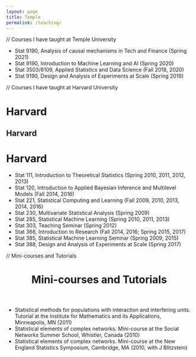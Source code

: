 ```yaml
---
layout: page
title: Temple
permalink: /teaching/
---
```


// Courses I have taught at Temple University

* Stat 9190, Analysis of causal mechanisms in Tech and Finance  (Spring 2021)
* Stat 9190, Introduction to Machine Learning and AI  (Spring 2020)
* Stat 3503/8109, Applied Statistics and Data Science  (Fall 2018, 2020)
* Stat 9190, Design and Analysis of Experiments at Scale  (Spring 2019)

// Courses I have taught at Harvard University

<h1 class="post-title">Harvard</h1>
<h2 class="post-title">Harvard</h2>
<h1 class="site-title">Harvard</h1>

* Stat 111, Introduction to Theoretical Statistics  (Spring 2010, 2011, 2012, 2013)
* Stat 120, Introduction to Applied Bayesian Inference and Multilevel Models  (Fall 2014, 2016)
* Stat 221, Statistical Computing and Learning  (Fall 2009, 2010, 2013, 2014, 2016)
* Stat 230, Multivariate Statistical Analysis  (Spring 2009)
* Stat 285, Statistical Machine Learning  (Spring 2010, 2011, 2013)
* Stat 303, Teaching Seminar  (Spring 2012)
* Stat 366, Introduction to Research  (Fall 2014, 2016; Spring 2015, 2017) 
* Stat 385, Statistical Machine Learning Seminar  (Spring 2009, 2015)
* Stat 388, Design and Analysis of Experiments at Scale  (Spring 2017)

// Mini-courses and Tutorials

<header class="post-header">
    <h1 class="post-title">Mini-courses and Tutorials</h1>
</header>

* Statistical methods for populations with interaction and interfering units. Tutorial at the Institute for Mathematics and its Applications, Minneapolis, MN  (2011)
* Statistical elements of complex networks. Mini-course at the Social Networks Summer School, Whistler, Canada  (2010)
* Statistical elements of complex networks. Mini-course at the New England Statistics Symposium, Cambridge, MA  (2010, with J Blitzstein)
